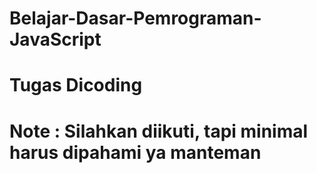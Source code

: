 # Belajar-Dasar-Pemrograman-JavaScript
# Tugas Dicoding
# Note : Silahkan diikuti, tapi minimal harus dipahami ya manteman